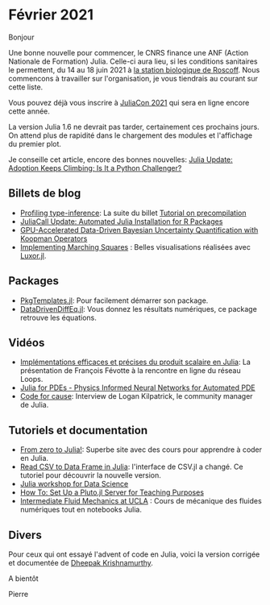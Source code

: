 # Février 2021

Bonjour

Une bonne nouvelle pour commencer, le CNRS finance une
ANF (Action Nationale de Formation) Julia. Celle-ci aura lieu, si
les conditions sanitaires le permettent, du 14 au 18 juin 2021 à
[la station biologique de Roscoff](http://www.sb-roscoff.fr). 
Nous commencons à travailler sur l'organisation, je vous tiendrais au courant sur cette liste.

Vous pouvez déjà vous inscrire à [JuliaCon 2021](https://juliacon.org/2021/) qui sera en ligne encore cette année.

La version Julia 1.6 ne devrait pas tarder, certainement ces prochains jours.
On attend plus de rapidité dans le chargement des modules et
l'affichage du premier plot.

Je conseille cet article, encore des bonnes nouvelles: [Julia Update: Adoption Keeps Climbing; Is It a Python Challenger?](https://www.hpcwire.com/2021/01/13/julia-update-adoption-keeps-climbing-is-it-a-python-challenger/)

## Billets de blog

- [Profiling type-inference](https://julialang.org/blog/2021/01/snoopi_deep/): La suite du billet [Tutorial on precompilation](https://julialang.org/blog/2021/01/precompile_tutorial/)
- [JuliaCall Update: Automated Julia Installation for R Packages](http://www.stochasticlifestyle.com/juliacall-update-automated-julia-installation-for-r-packages/)
- [GPU-Accelerated Data-Driven Bayesian Uncertainty Quantification with Koopman Operators](https://tutorials.sciml.ai/html/DiffEqUncertainty/03-GPU_Bayesian_Koopman.html)
- [Implementing Marching Squares](http://jacobzelko.com/marching-squares/) : Belles visualisations réalisées avec [Luxor.jl](https://github.com/JuliaGraphics/Luxor.jl).


## Packages

- [PkgTemplates.jl](https://github.com/invenia/PkgTemplates.jl): Pour facilement démarrer son package.
- [DataDrivenDiffEq.jl](https://github.com/SciML/DataDrivenDiffEq.jl): Vous donnez les résultats numériques, ce package retrouve les équations.


## Vidéos

- [Implémentations efficaces et précises du produit scalaire en Julia](https://indico.ijclab.in2p3.fr/event/6745/): La présentation de François Févotte à la rencontre en ligne du réseau Loops.
- [Julia for PDEs - Physics Informed Neural Networks for Automated PDE](https://youtu.be/KXb6KcetA10)
- [Code for cause](https://youtu.be/pK2XfBuM9a8): Interview de Logan Kilpatrick, le community manager de Julia.

## Tutoriels et documentation

- [From zero to Julia!](https://techytok.com/from-zero-to-julia/): Superbe site avec des cours pour apprendre à coder en Julia.
- [Read CSV to Data Frame in Julia](https://towardsdatascience.com/read-csv-to-data-frame-in-julia-programming-lang-77f3d0081c14): l'interface de CSV.jl a changé. Ce tutoriel pour découvrir la nouvelle version.
- [Julia workshop for Data Science](https://github.com/crsl4/julia-workshop)
- [How To: Set Up a Pluto.jl Server for Teaching Purposes](https://www.maximiliankoehler.de/posts/pluto-server/)
- [Intermediate Fluid Mechanics at UCLA](https://github.com/jdeldre/MAE150A) : Cours de mécanique des fluides numériques tout en notebooks Julia.

## Divers

Pour ceux qui ont essayé l'advent of code en Julia, voici la version corrigée et documentée de [Dheepak Krishnamurthy](https://blog.kdheepak.com/advent-of-code-2020-retrospective.html).


A bientôt

Pierre
